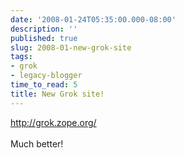 ```yaml
---
date: '2008-01-24T05:35:00.000-08:00'
description: ''
published: true
slug: 2008-01-new-grok-site
tags:
- grok
- legacy-blogger
time_to_read: 5
title: New Grok site!
---
```


<a href="http://grok.zope.org/">http://grok.zope.org/</a><br /><br />Much better!
